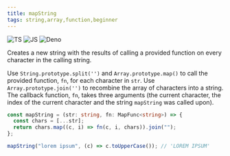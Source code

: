 ```yaml
---
title: mapString
tags: string,array,function,beginner
---
```


![TS](https://img.shields.io/badge/supports-typescript-blue.svg?style=flat-square)
![JS](https://img.shields.io/badge/supports-javascript-yellow.svg?style=flat-square)
![Deno](https://img.shields.io/badge/supports-deno-green.svg?style=flat-square)

Creates a new string with the results of calling a provided function on every character in the calling string.

Use `String.prototype.split('')` and `Array.prototype.map()` to call the provided function, `fn`, for each character in `str`.
Use `Array.prototype.join('')` to recombine the array of characters into a string.
The callback function, `fn`, takes three arguments (the current character, the index of the current character and the string `mapString` was called upon).

```ts
const mapString = (str: string, fn: MapFunc<string>) => {
  const chars = [...str];
  return chars.map((c, i) => fn(c, i, chars)).join("");
};
```

```ts
mapString("lorem ipsum", (c) => c.toUpperCase()); // 'LOREM IPSUM'
```
